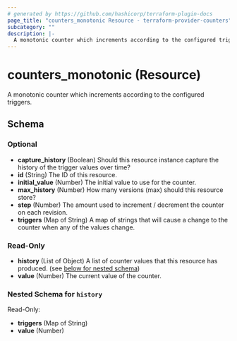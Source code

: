 ```yaml
---
# generated by https://github.com/hashicorp/terraform-plugin-docs
page_title: "counters_monotonic Resource - terraform-provider-counters"
subcategory: ""
description: |-
  A monotonic counter which increments according to the configured triggers.
---
```


# counters_monotonic (Resource)

A monotonic counter which increments according to the configured triggers.



<!-- schema generated by tfplugindocs -->
## Schema

### Optional

- **capture_history** (Boolean) Should this resource instance capture the history of the trigger values over time?
- **id** (String) The ID of this resource.
- **initial_value** (Number) The initial value to use for the counter.
- **max_history** (Number) How many versions (max) should this resource store?
- **step** (Number) The amount used to increment / decrement the counter on each revision.
- **triggers** (Map of String) A map of strings that will cause a change to the counter when any of the values change.

### Read-Only

- **history** (List of Object) A list of counter values that this resource has produced. (see [below for nested schema](#nestedatt--history))
- **value** (Number) The current value of the counter.

<a id="nestedatt--history"></a>
### Nested Schema for `history`

Read-Only:

- **triggers** (Map of String)
- **value** (Number)


